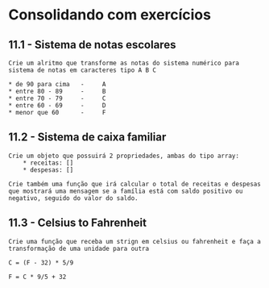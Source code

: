 # Consolidando com exercícios

## 11.1 - Sistema de notas escolares
    Crie um alritmo que transforme as notas do sistema numérico para sistema de notas em caracteres tipo A B C

    * de 90 para cima   -     A
    * entre 80 - 89     -     B
    * entre 70 - 79     -     C
    * entre 60 - 69     -     D
    * menor que 60      -     F

## 11.2 - Sistema de caixa familiar
    Crie um objeto que possuirá 2 propriedades, ambas do tipo array:
        * receitas: []
        * despesas: []
    
    Crie também uma função que irá calcular o total de receitas e despesas que mostrará uma mensagem se a família está com saldo positivo ou negativo, seguido do valor do saldo.

## 11.3 - Celsius to Fahrenheit
    Crie uma função que receba um strign em celsius ou fahrenheit e faça a transformação de uma unidade para outra

    C = (F - 32) * 5/9

    F = C * 9/5 + 32